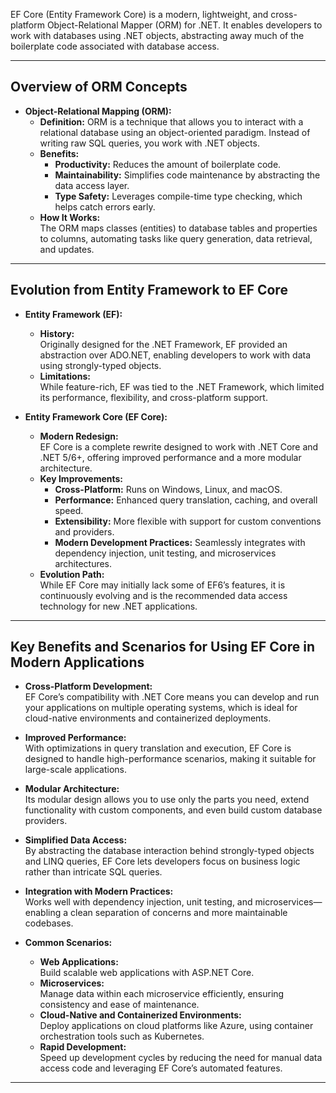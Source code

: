 EF Core (Entity Framework Core) is a modern, lightweight, and cross-platform Object-Relational Mapper (ORM) for .NET. It enables developers to work with databases using .NET objects, abstracting away much of the boilerplate code associated with database access.

---

## Overview of ORM Concepts

- **Object-Relational Mapping (ORM):**
  - **Definition:** ORM is a technique that allows you to interact with a relational database using an object-oriented paradigm. Instead of writing raw SQL queries, you work with .NET objects.
  - **Benefits:**
    - **Productivity:** Reduces the amount of boilerplate code.
    - **Maintainability:** Simplifies code maintenance by abstracting the data access layer.
    - **Type Safety:** Leverages compile-time type checking, which helps catch errors early.
  - **How It Works:**  
    The ORM maps classes (entities) to database tables and properties to columns, automating tasks like query generation, data retrieval, and updates.

---

## Evolution from Entity Framework to EF Core

- **Entity Framework (EF):**
  - **History:**  
    Originally designed for the .NET Framework, EF provided an abstraction over ADO.NET, enabling developers to work with data using strongly-typed objects.
  - **Limitations:**  
    While feature-rich, EF was tied to the .NET Framework, which limited its performance, flexibility, and cross-platform support.

- **Entity Framework Core (EF Core):**
  - **Modern Redesign:**  
    EF Core is a complete rewrite designed to work with .NET Core and .NET 5/6+, offering improved performance and a more modular architecture.
  - **Key Improvements:**
    - **Cross-Platform:** Runs on Windows, Linux, and macOS.
    - **Performance:** Enhanced query translation, caching, and overall speed.
    - **Extensibility:** More flexible with support for custom conventions and providers.
    - **Modern Development Practices:** Seamlessly integrates with dependency injection, unit testing, and microservices architectures.
  - **Evolution Path:**  
    While EF Core may initially lack some of EF6’s features, it is continuously evolving and is the recommended data access technology for new .NET applications.

---

## Key Benefits and Scenarios for Using EF Core in Modern Applications

- **Cross-Platform Development:**  
  EF Core’s compatibility with .NET Core means you can develop and run your applications on multiple operating systems, which is ideal for cloud-native environments and containerized deployments.

- **Improved Performance:**  
  With optimizations in query translation and execution, EF Core is designed to handle high-performance scenarios, making it suitable for large-scale applications.

- **Modular Architecture:**  
  Its modular design allows you to use only the parts you need, extend functionality with custom components, and even build custom database providers.

- **Simplified Data Access:**  
  By abstracting the database interaction behind strongly-typed objects and LINQ queries, EF Core lets developers focus on business logic rather than intricate SQL queries.

- **Integration with Modern Practices:**  
  Works well with dependency injection, unit testing, and microservices—enabling a clean separation of concerns and more maintainable codebases.

- **Common Scenarios:**
  - **Web Applications:**  
    Build scalable web applications with ASP.NET Core.
  - **Microservices:**  
    Manage data within each microservice efficiently, ensuring consistency and ease of maintenance.
  - **Cloud-Native and Containerized Environments:**  
    Deploy applications on cloud platforms like Azure, using container orchestration tools such as Kubernetes.
  - **Rapid Development:**  
    Speed up development cycles by reducing the need for manual data access code and leveraging EF Core’s automated features.

---